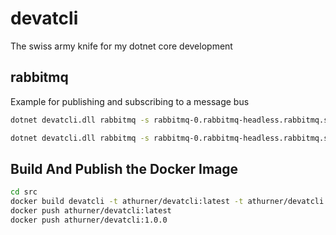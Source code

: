 # devatcli

The swiss army knife for my dotnet core development 

## rabbitmq

Example for publishing and subscribing to a message bus

``` sh
dotnet devatcli.dll rabbitmq -s rabbitmq-0.rabbitmq-headless.rabbitmq.svc.cluster.local -p 5672 -v lab -u <user> -pw <password> subscribe -q labMessageBus

dotnet devatcli.dll rabbitmq -s rabbitmq-0.rabbitmq-headless.rabbitmq.svc.cluster.local -p 5672 -v lab -u <user> -pw <password> publish -q labMessageBus -m Hello


```

## Build And Publish the Docker Image

``` sh
cd src
docker build devatcli -t athurner/devatcli:latest -t athurner/devatcli:1.0.0
docker push athurner/devatcli:latest
docker push athurner/devatcli:1.0.0
```
